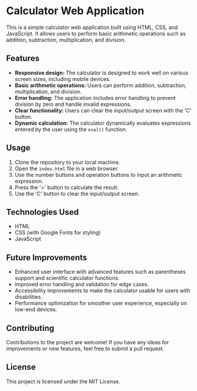 # Calculator Web Application

This is a simple calculator web application built using HTML, CSS, and JavaScript. It allows users to perform basic arithmetic operations such as addition, subtraction, multiplication, and division.

## Features

- **Responsive design:** The calculator is designed to work well on various screen sizes, including mobile devices.
- **Basic arithmetic operations:** Users can perform addition, subtraction, multiplication, and division.
- **Error handling:** The application includes error handling to prevent division by zero and handle invalid expressions.
- **Clear functionality:** Users can clear the input/output screen with the 'C' button.
- **Dynamic calculation:** The calculator dynamically evaluates expressions entered by the user using the `eval()` function.

## Usage

1. Clone the repository to your local machine.
2. Open the `index.html` file in a web browser.
3. Use the number buttons and operation buttons to input an arithmetic expression.
4. Press the '=' button to calculate the result.
5. Use the 'C' button to clear the input/output screen.

## Technologies Used

- HTML
- CSS (with Google Fonts for styling)
- JavaScript

## Future Improvements

- Enhanced user interface with advanced features such as parentheses support and scientific calculator functions.
- Improved error handling and validation for edge cases.
- Accessibility improvements to make the calculator usable for users with disabilities.
- Performance optimization for smoother user experience, especially on low-end devices.

## Contributing

Contributions to the project are welcome! If you have any ideas for improvements or new features, feel free to submit a pull request.

## License

This project is licensed under the MIT License.